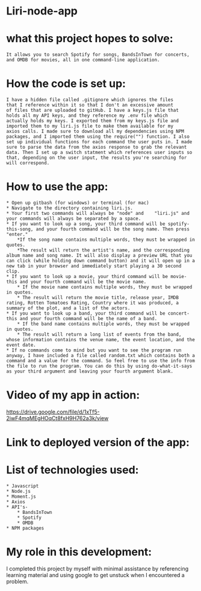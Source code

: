 # Liri-node-app

# what this project hopes to solve:
    It allows you to search Spotify for songs, BandsInTown for concerts,
    and OMDB for movies, all in one command-line application. 

# How the code is set up:
    I have a hidden file called .gitignore which ignores the files
    that I reference within it so that I don't an excessive amount
    of files that are uploaded to gitHub. I have a keys.js file that
    holds all my API keys, and they reference my .env file which 
    actually holds my keys. I exported them from my keys.js file and
    imported them to my liri.js file to make them available for my 
    axios calls. I made sure to download all my dependencies using NPM
    packages, and I imported them using the require("") function. I also set up individual functions for each command the user puts in. I made sure to parse the data from the axios response to grab the relevant data. Then I set up a switch statment which references user inputs so that, depending on the user input, the results you're searching for will correspond. 

# How to use the app:
    * Open up gitbash (for windows) or terminal (for mac)
    * Navigate to the directory containing liri.js. 
    * Your first two commands will always be "node" and    "liri.js" and your commands will always be separated by a space. 
    * If you want to look up a song, your third command will be spotify-this-song, and your fourth command will be the song name. Then press "enter."
        *If the song name contains multiple words, they must be wrapped in quotes.
        *The result will return the artist's name, and the corresponding album name and song name. It will also display a preview URL that you can click (while holding down command button) and it will open up in a new tab in your browser and immediately start playing a 30 second clip.
    * If you want to look up a movie, your third command will be movie-this and your fourth command will be the movie name. 
        * If the movie name contains multiple words, they must be wrapped in quotes.
        * The result will return the movie title, release year, IMDB rating, Rotten Tomatoes Rating, Country where it was produced, a summary of the plot, and a list of the actors.
    * If you want to look up a band, your third command will be concert-this and your fourth command will be the name of a band.
        * If the band name contains multiple words, they must be wrapped in quotes.
        * The result will return a long list of events from the band, whose information contains the venue name, the event location, and the event date.
    * If no commands come to mind but you want to see the program run anyway, I have included a file called random.txt which contains both a command and a value for the command. So feel free to use the info from the file to run the program. You can do this by using do-what-it-says as your third argument and leaving your fourth argument blank. 

# Video of my app in action:
https://drive.google.com/file/d/1xTf5-2iwF4mqMEgHOqCt8fxH9H762a3k/view

# Link to deployed version of the app:



# List of technologies used:
    * Javascript
    * Node.js
    * Moment.js
    * Axios
    * API's-
        * BandsInTown
        * Spotify
        * OMDB
    * NPM packages 

# My role in this development:
I completed this project by myself with minimal assistance by referencing learning material and using google to get unstuck when I encountered a problem. 

